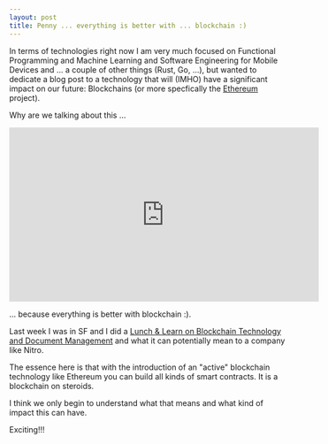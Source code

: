 ```yaml
---
layout: post
title: Penny ... everything is better with ... blockchain :)
---
```

In terms of technologies right now I am very much focused on Functional Programming and Machine Learning and Software Engineering for Mobile Devices and ... a couple of other things (Rust, Go, ...), but wanted to dedicate a blog post to a technology that will (IMHO) have a significant impact on our future: Blockchains (or more specfically the [Ethereum](https://www.ethereum.org/) project).

Why are we talking about this ...

<center><iframe width="560" height="315" src="https://www.youtube.com/embed/H_lf8_pxg2Q" frameborder="0" allowfullscreen></iframe></center>

... because everything is better with blockchain :).

Last week I was in SF and I did a [Lunch & Learn on Blockchain Technology and Document Management](http://www.tritsch.org/reveal-presentations/blockchain_2016-10-10/meetup.html) and what it can potentially mean to a company like Nitro.

The essence here is that with the introduction of an "active" blockchain technology like Ethereum you can build all kinds of smart contracts. It is a blockchain on steroids.

I think we only begin to understand what that means and what kind of impact this can have.

Exciting!!!
